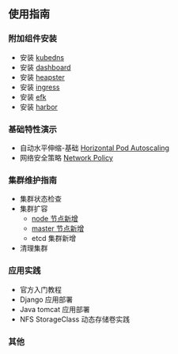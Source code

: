 ## 使用指南

### 附加组件安装

- 安装 [kubedns](kubedns.md)
- 安装 [dashboard](dashboard.md)
- 安装 [heapster](heapster.md)
- 安装 [ingress](ingress.md)
- 安装 [efk](efk.md)
- 安装 [harbor](harbor.md)

### 基础特性演示

- 自动水平伸缩-基础 [Horizontal Pod Autoscaling](hpa.md)
- 网络安全策略 [Network Policy](networkpolicy.md)

### 集群维护指南

- 集群状态检查
- 集群扩容
  - [node 节点新增](op/AddNode.md)
  - [master 节点新增](op/AddMaster.md)
  - etcd 集群新增
- 清理集群

### 应用实践

- 官方入门教程
- Django 应用部署
- Java tomcat 应用部署
- NFS StorageClass 动态存储卷实践

### 其他

